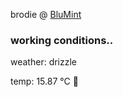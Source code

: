 brodie @ [BluMint](https://www.linkedin.com/company/blumint-io/)

<!--weather_start-->
### working conditions..

weather: drizzle 

temp: 15.87 °C 👕

<!--weather_end-->
